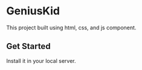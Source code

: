 # GeniusKid

This project built using html, css, and js component.

## Get Started

Install it in your local server.
